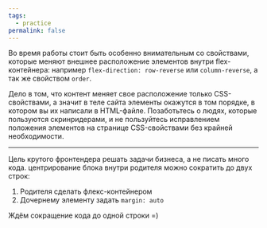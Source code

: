 ```yaml
---
tags:
  - practice
permalink: false
---
```


Во время работы стоит быть особенно внимательным со свойствами, которые меняют внешнее расположение элементов внутри flex-контейнера: например `flex-direction: row-reverse` или `column-reverse`, а так же свойством `order`.

Дело в том, что контент меняет свое расположение только CSS-свойствами, а значит в теле сайта элементы окажутся в том порядке, в котором вы их написали в HTML-файле. Позаботьтесь о людях, которые пользуются скринридерами, и не пользуйтесь исправлением положения элементов на странице CSS-свойствами без крайней необходимости.

***

Цель крутого фронтендера решать задачи бизнеса, а не писать много кода. центрирование блока внутри родителя можно сократить до двух строк:

1. Родителя сделать флекс-контейнером
2. Дочернему элементу задать `margin: auto`

Ждём сокращение кода до одной строки =)
